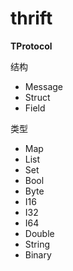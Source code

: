 # thrift

<!-- create time: 2015-05-25 10:59:02  -->

<!-- This file is created from $MARBOO_HOME/.media/starts/default.md
本文件由 $MARBOO_HOME/.media/starts/default.md 复制而来 -->

**TProtocol**

结构

- Message
- Struct
- Field

类型

- Map
- List
- Set
- Bool
- Byte
- I16
- I32
- I64
- Double
- String
- Binary